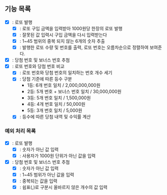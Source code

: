 ## 기능 목록
- [X] : 로또 발행 
  - [X] : 로또 구입 금액을 입력받아 1000원당 한장의 로또 발행
  - [X] : 잘못된 값 입력시 구입 금액을 다시 입력받는다
  - [X] : 1~45 범위의 중복 되지 않는 6개의 숫자 추출
  - [X] : 발행한 로또 수량 및 번호를 출력, 로또 번호는 오름차순으로 정렬하여 보여준다.
- [X] : 당첨 번호 및 보너스 번호 추첨
- [X] : 로또 번호와 당첨 번호 비교
  - [X] : 로또 번호와 당첨 번호의 일치하는 번호 개수 세기
  - [X] : 당첨 기준에 따른 등수 구분
    - 1등: 6개 번호 일치 / 2,000,000,000원
    - 2등: 5개 번호 + 보너스 번호 일치 / 30,000,000원
    - 3등: 5개 번호 일치 / 1,500,000원
    - 4등: 4개 번호 일치 / 50,000원
    - 5등: 3개 번호 일치 / 5,000원
  - [X] : 등수에 따른 당첨 내역 및 수익률 계산

### 예외 처리 목록
  - [X] : 로또 발행
    - [X] : 숫자가 아닌 값 입력
    - [X] : 사용자가 1000원 단위가 아닌 값을 입력
  - [X] : 당첨 번호 및 보너스 번호 추첨
    - [X] : 숫자가 아닌 값 입력
    - [X] : 1~45 범위가 아닌 값을 입력
    - [X] : 중복되는 값을 입력
    - [X] : 쉼표(,)로 구분시 올바르지 않은 개수의 값 입력
